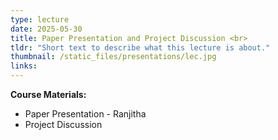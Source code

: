 ```yaml
---
type: lecture
date: 2025-05-30
title: Paper Presentation and Project Discussion <br> 
tldr: "Short text to describe what this lecture is about."
thumbnail: /static_files/presentations/lec.jpg
links: 
---
```

**Course Materials:**
- Paper Presentation - Ranjitha
- Project Discussion
